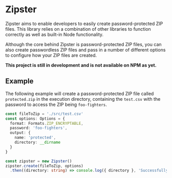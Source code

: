 # Zipster

Zipster aims to enable developers to easily create password-protected ZIP files. This library relies on a combination of
other libraries to function correctly as well as built-in Node functionality.

Although the core behind Zipster is password-protected ZIP files, you can also create passwordless ZIP files and pass in
a number of different options to configure how your ZIP files are created.

**This project is still in development and is not available on NPM as yet.**

## Example

The following example will create a password-protected ZIP file called `protected.zip` in the execution directory, 
containing the `test.csv` with the password to access the ZIP being `foo-fighters`.

```typescript
const fileToZip = './src/test.csv'
const options: Options = {
  format: Formats.ZIP_ENCRYPTABLE,
  password: 'foo-fighters',
  output: {
    name: 'protected',
    directory: __dirname
  }
}

const zipster = new Zipster()
zipster.create(fileToZip, options)
  .then((directory: string) => console.log({ directory }, 'Successfully created ZIP'))
```
